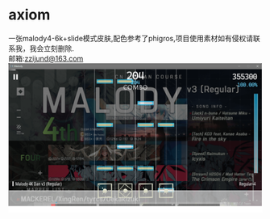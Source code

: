 # axiom
一张malody4-6k+slide模式皮肤,配色参考了phigros,项目使用素材如有侵权请联系我，我会立刻删除.\
邮箱:zzijund@163.com
![axiom样本](https://raw.githubusercontent.com/LIZ-ZZJ/axiom/main/mainfile/axiom_sample.png)

